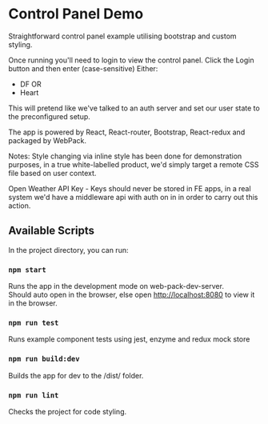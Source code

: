 # Control Panel Demo
Straightforward control panel example utilising bootstrap and custom styling.

Once running you'll need to login to view the control panel.
Click the Login button and then enter (case-sensitive)
Either:
* DF
OR 
* Heart

This will pretend like we've talked to an auth server and set our user state to the preconfigured setup.

The app is powered by React, React-router, Bootstrap, React-redux and packaged by WebPack.

Notes: 
Style changing via inline style has been done for demonstration purposes, in a true white-labelled product, we'd 
simply target a remote CSS file based on user context. 

Open Weather API Key - Keys should never be stored in FE apps, in a real system we'd have a middleware api with auth on in in order to carry out this action. 

## Available Scripts

In the project directory, you can run:

### `npm start`

Runs the app in the development mode on web-pack-dev-server.<br />
Should auto open in the browser, else open [http://localhost:8080](http://localhost:8080) to view it in the browser.

### `npm run test`

Runs example component tests using jest, enzyme and redux mock store 

### `npm run build:dev`

Builds the app for dev to the /dist/ folder.

### `npm run lint`

Checks the project for code styling.
